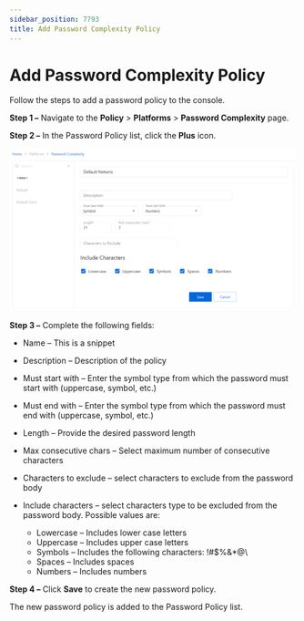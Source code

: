 ```yaml
---
sidebar_position: 7793
title: Add Password Complexity Policy
---
```


# Add Password Complexity Policy

Follow the steps to add a password policy to the console.

**Step 1 –** Navigate to the **Policy** > **Platforms** > **Password Complexity** page.

**Step 2 –** In the Password Policy list, click the **Plus** icon.

![Add Password Complexity](../../../../../../../../static/images/PrivilegeSecure_4.2/Content/Resources/Images/PrivilegeSecure/AccessManagement/Admin/Policy/PasswordComplexity/Add.png "Add Password Complexity")

**Step 3 –** Complete the following fields:

* Name – This is a snippet
* Description – Description of the policy
* Must start with – Enter the symbol type from which the password must start with (uppercase, symbol, etc.)
* Must end with – Enter the symbol type from which the password must end with (uppercase, symbol, etc.)
* Length – Provide the desired password length
* Max consecutive chars – Select maximum number of consecutive characters
* Characters to exclude – select characters to exclude from the password body
* Include characters – select characters type to be excluded from the password body. Possible values are:

  * Lowercase – Includes lower case letters
  * Uppercase – Includes upper case letters
  * Symbols – Includes the following characters: !#$%&\*@\
  * Spaces – Includes spaces
  * Numbers – Includes numbers

**Step 4 –** Click **Save** to create the new password policy.

The new password policy is added to the Password Policy list.